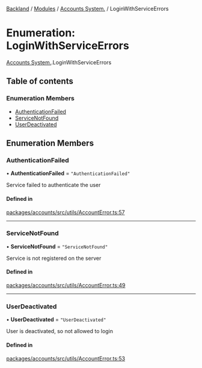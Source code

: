 [Backland](../README.md) / [Modules](../modules.md) / [Accounts System.](../modules/Accounts_System_.md) / LoginWithServiceErrors

# Enumeration: LoginWithServiceErrors

[Accounts System.](../modules/Accounts_System_.md).LoginWithServiceErrors

## Table of contents

### Enumeration Members

- [AuthenticationFailed](Accounts_System_.LoginWithServiceErrors.md#authenticationfailed)
- [ServiceNotFound](Accounts_System_.LoginWithServiceErrors.md#servicenotfound)
- [UserDeactivated](Accounts_System_.LoginWithServiceErrors.md#userdeactivated)

## Enumeration Members

### AuthenticationFailed

• **AuthenticationFailed** = ``"AuthenticationFailed"``

Service failed to authenticate the user

#### Defined in

[packages/accounts/src/utils/AccountError.ts:57](https://github.com/antoniopresto/darch/blob/c5cd1c8/packages/accounts/src/utils/AccountError.ts#L57)

___

### ServiceNotFound

• **ServiceNotFound** = ``"ServiceNotFound"``

Service is not registered on the server

#### Defined in

[packages/accounts/src/utils/AccountError.ts:49](https://github.com/antoniopresto/darch/blob/c5cd1c8/packages/accounts/src/utils/AccountError.ts#L49)

___

### UserDeactivated

• **UserDeactivated** = ``"UserDeactivated"``

User is deactivated, so not allowed to login

#### Defined in

[packages/accounts/src/utils/AccountError.ts:53](https://github.com/antoniopresto/darch/blob/c5cd1c8/packages/accounts/src/utils/AccountError.ts#L53)
